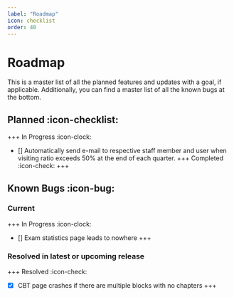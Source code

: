 ```yaml
---
label: "Roadmap"
icon: checklist
order: 40
---
```


# Roadmap

This is a master list of all the planned features and updates with a goal, if applicable. Additionally, you can find a master list of all the known bugs at the bottom.

## Planned :icon-checklist:

+++ In Progress :icon-clock:
- [] Automatically send e-mail to respective staff member and user when visiting ratio exceeds 50% at the end of each quarter.
+++ Completed :icon-check:
+++

## Known Bugs :icon-bug:

### Current

+++ In Progress :icon-clock:
- [] Exam statistics page leads to nowhere
+++

### Resolved in latest or upcoming release

+++ Resolved :icon-check:
- [x] CBT page crashes if there are multiple blocks with no chapters
+++